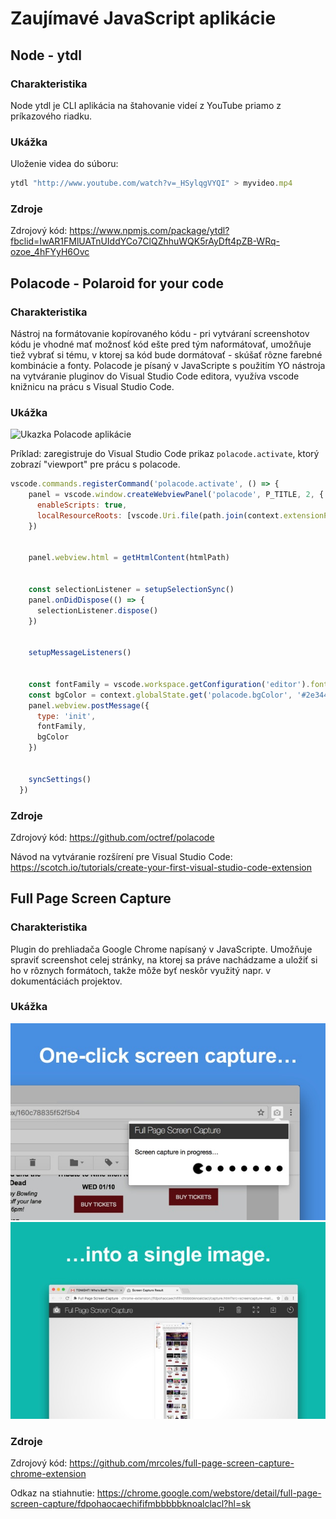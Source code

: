 # Zaujímavé JavaScript aplikácie
## Node - ytdl 

### Charakteristika
Node ytdl je CLI aplikácia na štahovanie videí z YouTube priamo z príkazového riadku. 

### Ukážka
Uloženie videa do súboru: 
```javascript
ytdl "http://www.youtube.com/watch?v=_HSylqgVYQI" > myvideo.mp4
```

### Zdroje
Zdrojový kód:
https://www.npmjs.com/package/ytdl?fbclid=IwAR1FMlUATnUIddYCo7ClQZhhuWQK5rAyDft4pZB-WRq-ozoe_4hFYyH6Ovc 



## Polacode - Polaroid for your code

### Charakteristika
Nástroj na formátovanie kopírovaného kódu - pri vytváraní screenshotov kódu je vhodné mať možnosť kód ešte pred tým naformátovať, umožňuje tiež vybrať si tému, v ktorej sa kód bude dormátovať - skúšať rôzne farebné kombinácie a fonty. Polacode je písaný v JavaScripte s použitím YO nástroja na vytváranie pluginov do Visual Studio Code editora, využíva vscode knižnicu na prácu s Visual Studio Code. 

### Ukážka
![ Ukazka Polacode aplikácie ](./polacode.gif)

Príklad: zaregistruje do Visual Studio Code prikaz ` polacode.activate `, ktorý zobrazí "viewport" pre prácu s polacode. 
```javascript
vscode.commands.registerCommand('polacode.activate', () => {
    panel = vscode.window.createWebviewPanel('polacode', P_TITLE, 2, {
      enableScripts: true,
      localResourceRoots: [vscode.Uri.file(path.join(context.extensionPath, 'webview'))]
    })


    panel.webview.html = getHtmlContent(htmlPath)


    const selectionListener = setupSelectionSync()
    panel.onDidDispose(() => {
      selectionListener.dispose()
    })


    setupMessageListeners()


    const fontFamily = vscode.workspace.getConfiguration('editor').fontFamily
    const bgColor = context.globalState.get('polacode.bgColor', '#2e3440')
    panel.webview.postMessage({
      type: 'init',
      fontFamily,
      bgColor
    })


    syncSettings()
  })
```

### Zdroje
Zdrojový kód:
https://github.com/octref/polacode

Návod na vytváranie rozšírení pre Visual Studio Code:
https://scotch.io/tutorials/create-your-first-visual-studio-code-extension


## Full Page Screen Capture

### Charakteristika
Plugin do prehliadača Google Chrome napísaný v JavaScripte. Umožňuje spraviť screenshot celej stránky, na ktorej sa práve nachádzame a uložiť si ho v rôznych formátoch, takže môže byť neskôr využitý napr. v dokumentáciách projektov. 

### Ukážka
![ Ukazka Full Page Screen Capture aplikácie 1](./screen1.jpg)
![ Ukazka Full Page Screen Capture aplikácie 1](./screen2.jpg)

### Zdroje
Zdrojový kód:
https://github.com/mrcoles/full-page-screen-capture-chrome-extension

Odkaz na stiahnutie:
https://chrome.google.com/webstore/detail/full-page-screen-capture/fdpohaocaechififmbbbbbknoalclacl?hl=sk



    
    
